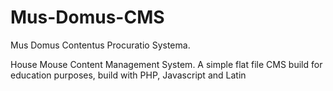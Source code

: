 # Mus-Domus-CMS
Mus Domus Contentus Procuratio Systema.

House Mouse Content Management System.
A simple flat file CMS build for education purposes, build with PHP, Javascript and Latin
